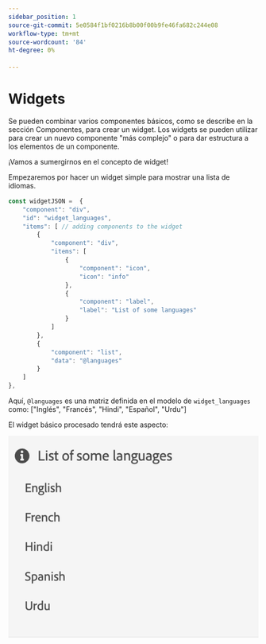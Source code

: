```yaml
---
sidebar_position: 1
source-git-commit: 5e0584f1bf0216b8b00f00b9fe46fa682c244e08
workflow-type: tm+mt
source-wordcount: '84'
ht-degree: 0%

---
```




# Widgets

Se pueden combinar varios componentes básicos, como se describe en la sección Componentes, para crear un widget.
Los widgets se pueden utilizar para crear un nuevo componente &quot;más complejo&quot; o para dar estructura a los elementos de un componente.

¡Vamos a sumergirnos en el concepto de widget!

Empezaremos por hacer un widget simple para mostrar una lista de idiomas.

```js title="basicWidget.js"
const widgetJSON =  {
    "component": "div", 
    "id": "widget_languages", 
    "items": [ // adding components to the widget
        {
            "component": "div",
            "items": [
                {
                    "component": "icon",
                    "icon": "info"
                },
                {
                    "component": "label",
                    "label": "List of some languages"
                }
            ]
        },
        {
            "component": "list",
            "data": "@languages"
        }
    ]
},
```

Aquí, `@languages` es una matriz definida en el modelo de `widget_languages` como: [&quot;Inglés&quot;, &quot;Francés&quot;, &quot;Hindi&quot;, &quot;Español&quot;, &quot;Urdu&quot;]

El widget básico procesado tendrá este aspecto:

![basic_widget](imgs/basic_widget.png "Widget básico")
